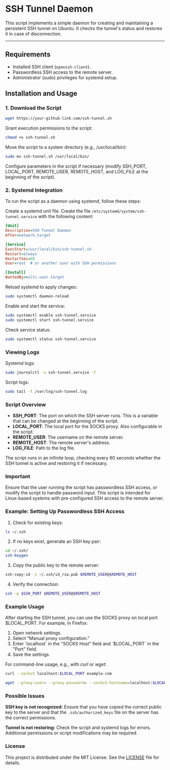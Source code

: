 # SSH Tunnel Daemon

This script implements a simple daemon for creating and maintaining a persistent SSH tunnel on Ubuntu. It checks the tunnel's status and restores it in case of disconnection.

---

## Requirements

- Installed SSH client (`openssh-client`).
- Passwordless SSH access to the remote server.
- Administrator (sudo) privileges for systemd setup.

## Installation and Usage

### 1. Download the Script

```sh
wget https://your-github-link.com/ssh-tunnel.sh
```

Grant execution permissions to the script:

```sh
chmod +x ssh-tunnel.sh
```

Move the script to a system directory (e.g., /usr/local/bin):

```sh
sudo mv ssh-tunnel.sh /usr/local/bin/
```

Configure parameters in the script if necessary (modify SSH_PORT, LOCAL_PORT, REMOTE_USER, REMOTE_HOST, and LOG_FILE at the beginning of the script).

### 2. Systemd Integration

To run the script as a daemon using systemd, follow these steps:

Create a systemd unit file. Create the file `/etc/systemd/system/ssh-tunnel.service` with the following content:

```ini
[Unit]
Description=SSH Tunnel Daemon
After=network.target

[Service]
ExecStart=/usr/local/bin/ssh-tunnel.sh
Restart=always
RestartSec=60
User=root  # or another user with SSH permissions

[Install]
WantedBy=multi-user.target
```

Reload systemd to apply changes:

```sh
sudo systemctl daemon-reload
```

Enable and start the service:

```sh
sudo systemctl enable ssh-tunnel.service
sudo systemctl start ssh-tunnel.service
```

Check service status:

```sh
sudo systemctl status ssh-tunnel.service
```

### Viewing Logs

Systemd logs:

```sh
sudo journalctl -u ssh-tunnel.service -f
```

Script logs:

```sh
sudo tail -f /var/log/ssh-tunnel.log
```

### Script Overview

- **SSH_PORT**: The port on which the SSH server runs. This is a variable that can be changed at the beginning of the script.
- **LOCAL_PORT**: The local port for the SOCKS proxy. Also configurable in the script.
- **REMOTE_USER**: The username on the remote server.
- **REMOTE_HOST**: The remote server's address.
- **LOG_FILE**: Path to the log file.

The script runs in an infinite loop, checking every 60 seconds whether the SSH tunnel is active and restoring it if necessary.

### Important

Ensure that the user running the script has passwordless SSH access, or modify the script to handle password input.
This script is intended for Linux-based systems with pre-configured SSH access to the remote server.

### Example: Setting Up Passwordless SSH Access

1. Check for existing keys:

```sh
ls ~/.ssh
```

2. If no keys exist, generate an SSH key pair:

```sh
cd ~/.ssh/
ssh-keygen
```

3. Copy the public key to the remote server:

```sh
ssh-copy-id -i ~/.ssh/id_rsa.pub $REMOTE_USER@$REMOTE_HOST
```

4. Verify the connection:

```sh
ssh -p $SSH_PORT $REMOTE_USER@$REMOTE_HOST
```

### Example Usage

After starting the SSH tunnel, you can use the SOCKS proxy on local port $LOCAL_PORT. For example, in Firefox:

<ol>
<li>Open network settings.</li>
<li>Select "Manual proxy configuration." </li>
<li>Enter `localhost` in the "SOCKS Host" field and `$LOCAL_PORT` in the "Port" field.</li>
<li>Save the settings.</li>
</ol>

For command-line usage, e.g., with _curl_ or _wget_:

```sh
curl --socks5 localhost:$LOCAL_PORT example.com
```

```sh
wget --proxy-user= --proxy-password= --socks5-hostname=localhost:$LOCAL_PORT example.com
```

### Possible Issues

**SSH key is not recognized:** Ensure that you have copied the correct public key to the server and that the `.ssh/authorized_keys` file on the server has the correct permissions.

**Tunnel is not restoring:** Check the script and systemd logs for errors. Additional permissions or script modifications may be required.

### License

This project is distributed under the MIT License. See the [LICENSE](LICENSE) file for details.
